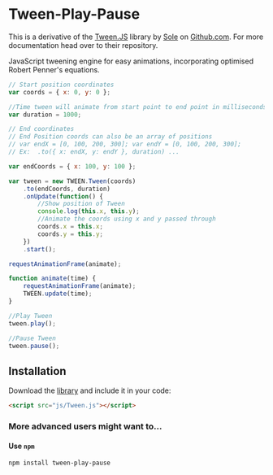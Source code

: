 # Tween-Play-Pause

This is a derivative of the [Tween.JS](https://github.com/tweenjs/tween.js) library by [Sole](https://github.com/sole) on [Github.com](https://github.com/tweenjs/tween.js).
For more documentation head over to their repository.

JavaScript tweening engine for easy animations, incorporating optimised Robert Penner's equations.

```javascript
// Start position coordinates
var coords = { x: 0, y: 0 };

//Time tween will animate from start point to end point in milliseconds 
var duration = 1000; 

// End coordinates 
// End Position coords can also be an array of positions 
// var endX = [0, 100, 200, 300]; var endY = [0, 100, 200, 300];
// Ex:  .to({ x: endX, y: endY }, duration) ...

var endCoords = { x: 100, y: 100 };

var tween = new TWEEN.Tween(coords)
	.to(endCoords, duration)
	.onUpdate(function() {
	    //Show position of Tween
		console.log(this.x, this.y);
		//Animate the coords using x and y passed through
		coords.x = this.x;
		coords.y = this.y;
	})
	.start();

requestAnimationFrame(animate);

function animate(time) {
	requestAnimationFrame(animate);
	TWEEN.update(time);
}

//Play Tween
tween.play();

//Pause Tween
tween.pause();

```

## Installation

Download the [library](https://raw.githubusercontent.com/CasualBot/tween.js/master/src/Tween.js) and include it in your code:

```html
<script src="js/Tween.js"></script>
```

### More advanced users might want to...

#### Use `npm`

```bash
npm install tween-play-pause
```
